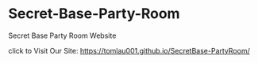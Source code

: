 # Secret-Base-Party-Room
Secret Base Party Room Website



click to Visit Our Site:
https://tomlau001.github.io/SecretBase-PartyRoom/
